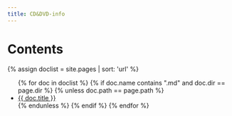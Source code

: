 ```yaml
---
title: CD&DVD-info
---
```


# Contents

{% assign doclist = site.pages | sort: 'url' %}
<ul>
    {% for doc in doclist %}
        {% if doc.name contains ".md" and doc.dir == page.dir %}
            {% unless doc.path == page.path %}
                <li><a href="{{ site.baseurl }}{{ doc.url }}">{{ doc.title }}</a></li>
            {% endunless %}
        {% endif %}
    {% endfor %}
</ul>
